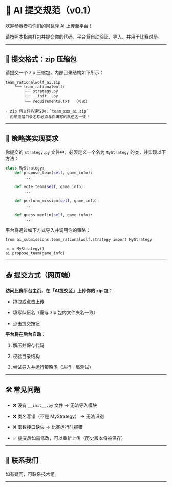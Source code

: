 # 🤖 AI 提交规范（v0.1）

欢迎参赛者将你们的阿瓦隆 AI 上传至平台！

请按照本指南打包并提交你的代码，平台将自动验证、导入、并用于比赛对局。

---

## 📁 提交格式：zip 压缩包

请提交一个 zip 压缩包，内部目录结构如下所示：

```
team_rationalwolf_ai.zip
	└── team_rationalwolf/
		├── strategy.py
		├── __init__.py
		└── requirements.txt  （可选）

- zip 包文件名建议为：`team_xxx_ai.zip`
- 内部顶层目录名称必须与你填写的队伍名一致！
```

---
## 🧠 策略类实现要求

你提交的 `strategy.py` 文件中，必须定义一个名为 `MyStrategy` 的类，并实现以下方法：

```python
class MyStrategy:
    def propose_team(self, game_info):
        ...

    def vote_team(self, game_info):
        ...

    def perform_mission(self, game_info):
        ...

    def guess_merlin(self, game_info):
        ...
```

平台将通过如下方式导入并调用你的策略：

```
from ai_submissions.team_rationalwolf.strategy import MyStrategy

ai = MyStrategy()
ai.propose_team(game_info)
```


---
## 📤 提交方式（网页端）


**访问比赛平台主页，在「AI提交区」上传你的 zip 包：**

- 拖拽或点击上传
    
- 填写队伍名（需与 zip 包内文件夹名一致）
    
- 点击提交按钮
    

**平台将在后台自动：**

1. 解压并保存代码
    
2. 校验目录结构
    
3. 尝试导入并运行策略类（进行一局测试）
    

---

## 🛠 常见问题

- ❌ 没有 `__init__.py` 文件 → 无法导入模块
    
- ❌ 类名写错（不是 MyStrategy） → 无法识别
    
- ❌ 函数接口缺失 → 比赛运行时报错
    
- ✅ 提交后如需修改，可以重新上传（历史版本将被保存）
    

---

## 📮 联系我们

如有疑问，可联系技术组。

---
